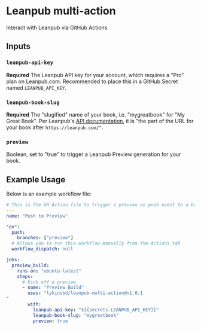 # Leanpub multi-action

Interact with Leanpub via GitHub Actions

## Inputs

### `leanpub-api-key`

**Required** The Leanpub API key for your account, which requires a "Pro" plan on Leanpub.com.
Recommended to place this in a GitHub Secret named `LEANPUB_API_KEY`.

### `leanpub-book-slug`

**Required** The "slugified" name of your book, i.e. "mygreatbook" for "My Great Book".
Per Leanpub's [API documentation](https://leanpub.com/help/api), it is "the part of the URL for your book after `https://leanpub.com/"`.

### `preview`

Boolean, set to "true" to trigger a Leanpub Preview generation for your book.

## Example Usage

Below is an example workflow file:

```YAML
# This is the GH Action file to trigger a preview on push event to a branch named "Preview"
---
name: "Push to Preview"

"on":
  push:
    branches: ["preview"]
  # Allows you to run this workflow manually from the Actions tab
  workflow_dispatch: null

jobs:
  preview_build:
    runs-on: "ubuntu-latest"
    steps:
      # Kick off a preview
      - name: "Preview Build"
        uses: "lykinsbd/leanpub-multi-action@v1.0.1
"
        with:
          leanpub-api-key: "${{secrets.LEANPUB_API_KEY}}"
          leanpub-book-slug: "mygreatbook"
          preview: true

```
